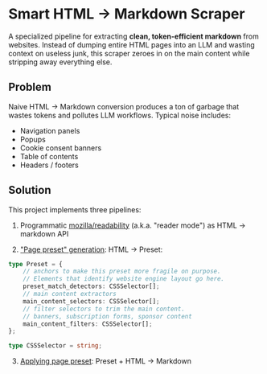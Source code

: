 # Smart HTML → Markdown Scraper

A specialized pipeline for extracting **clean, token-efficient markdown** from websites.
Instead of dumping entire HTML pages into an LLM and wasting context on useless junk, this scraper zeroes in on the main content while stripping away everything else.

## Problem

Naive HTML -> Markdown conversion produces a ton of garbage that wastes tokens and pollutes LLM workflows. Typical noise includes:

- Navigation panels
- Popups
- Cookie consent banners
- Table of contents
- Headers / footers

## Solution

This project implements three pipelines:

1. Programmatic [mozilla/readability](https://github.com/mozilla/readability) (a.k.a. "reader mode") as HTML -> markdown API

2. ["Page preset" generation](src/presets/suggestPreset.ts): HTML -> Preset:

```typescript
type Preset = {
    // anchors to make this preset more fragile on purpose.
    // Elements that identify website engine layout go here.
    preset_match_detectors: CSSSelector[];
    // main content extractors
    main_content_selectors: CSSSelector[];
    // filter selectors to trim the main content.
    // banners, subscription forms, sponsor content
    main_content_filters: CSSSelector[];
};

type CSSSelector = string;
```

3. [Applying page preset](./src/presets/applyPreset.ts): Preset + HTML -> Markdown
